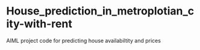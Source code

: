 # House_prediction_in_metroplotian_city-with-rent
AIML project code for predicting house availabiltity and prices 
